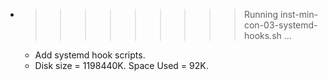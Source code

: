 * >>>>>>>>> Running inst-min-con-03-systemd-hooks.sh ...
  * Add systemd hook scripts.
  * Disk size = 1198440K. Space Used = 92K.
